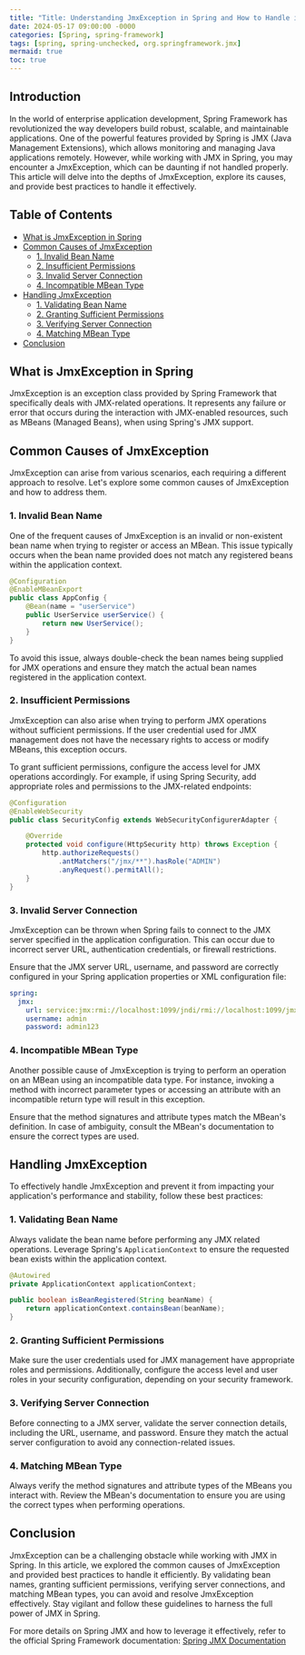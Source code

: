 ```yaml
---
title: "Title: Understanding JmxException in Spring and How to Handle it Efficiently"
date: 2024-05-17 09:00:00 -0000
categories: [Spring, spring-framework]
tags: [spring, spring-unchecked, org.springframework.jmx]
mermaid: true
toc: true
---
```



## Introduction
In the world of enterprise application development, Spring Framework has revolutionized the way developers build robust, scalable, and maintainable applications. One of the powerful features provided by Spring is JMX (Java Management Extensions), which allows monitoring and managing Java applications remotely. However, while working with JMX in Spring, you may encounter a JmxException, which can be daunting if not handled properly. This article will delve into the depths of JmxException, explore its causes, and provide best practices to handle it effectively.

## Table of Contents
- [What is JmxException in Spring](#what-is-jmxexception-in-spring)
- [Common Causes of JmxException](#common-causes-of-jmxexception)
  - [1. Invalid Bean Name](#1-invalid-bean-name)
  - [2. Insufficient Permissions](#2-insufficient-permissions)
  - [3. Invalid Server Connection](#3-invalid-server-connection)
  - [4. Incompatible MBean Type](#4-incompatible-mbean-type)
- [Handling JmxException](#handling-jmxexception)
  - [1. Validating Bean Name](#1-validating-bean-name)
  - [2. Granting Sufficient Permissions](#2-granting-sufficient-permissions)
  - [3. Verifying Server Connection](#3-verifying-server-connection)
  - [4. Matching MBean Type](#4-matching-mbean-type)
- [Conclusion](#conclusion)

## What is JmxException in Spring
JmxException is an exception class provided by Spring Framework that specifically deals with JMX-related operations. It represents any failure or error that occurs during the interaction with JMX-enabled resources, such as MBeans (Managed Beans), when using Spring's JMX support.

## Common Causes of JmxException
JmxException can arise from various scenarios, each requiring a different approach to resolve. Let's explore some common causes of JmxException and how to address them.

### 1. Invalid Bean Name
One of the frequent causes of JmxException is an invalid or non-existent bean name when trying to register or access an MBean. This issue typically occurs when the bean name provided does not match any registered beans within the application context.

```java
@Configuration
@EnableMBeanExport
public class AppConfig {
    @Bean(name = "userService")
    public UserService userService() {
        return new UserService();
    }
}
```

To avoid this issue, always double-check the bean names being supplied for JMX operations and ensure they match the actual bean names registered in the application context.

### 2. Insufficient Permissions
JmxException can also arise when trying to perform JMX operations without sufficient permissions. If the user credential used for JMX management does not have the necessary rights to access or modify MBeans, this exception occurs.

To grant sufficient permissions, configure the access level for JMX operations accordingly. For example, if using Spring Security, add appropriate roles and permissions to the JMX-related endpoints:

```java
@Configuration
@EnableWebSecurity
public class SecurityConfig extends WebSecurityConfigurerAdapter {

    @Override
    protected void configure(HttpSecurity http) throws Exception {
        http.authorizeRequests()
            .antMatchers("/jmx/**").hasRole("ADMIN")
            .anyRequest().permitAll();
    }
}
```

### 3. Invalid Server Connection
JmxException can be thrown when Spring fails to connect to the JMX server specified in the application configuration. This can occur due to incorrect server URL, authentication credentials, or firewall restrictions.

Ensure that the JMX server URL, username, and password are correctly configured in your Spring application properties or XML configuration file:

```yaml
spring:
  jmx:
    url: service:jmx:rmi://localhost:1099/jndi/rmi://localhost:1099/jmxrmi
    username: admin
    password: admin123
```

### 4. Incompatible MBean Type
Another possible cause of JmxException is trying to perform an operation on an MBean using an incompatible data type. For instance, invoking a method with incorrect parameter types or accessing an attribute with an incompatible return type will result in this exception.

Ensure that the method signatures and attribute types match the MBean's definition. In case of ambiguity, consult the MBean's documentation to ensure the correct types are used.

## Handling JmxException
To effectively handle JmxException and prevent it from impacting your application's performance and stability, follow these best practices:

### 1. Validating Bean Name
Always validate the bean name before performing any JMX related operations. Leverage Spring's `ApplicationContext` to ensure the requested bean exists within the application context.

```java
@Autowired
private ApplicationContext applicationContext;

public boolean isBeanRegistered(String beanName) {
    return applicationContext.containsBean(beanName);
}
```

### 2. Granting Sufficient Permissions
Make sure the user credentials used for JMX management have appropriate roles and permissions. Additionally, configure the access level and user roles in your security configuration, depending on your security framework.

### 3. Verifying Server Connection
Before connecting to a JMX server, validate the server connection details, including the URL, username, and password. Ensure they match the actual server configuration to avoid any connection-related issues.

### 4. Matching MBean Type
Always verify the method signatures and attribute types of the MBeans you interact with. Review the MBean's documentation to ensure you are using the correct types when performing operations.

## Conclusion
JmxException can be a challenging obstacle while working with JMX in Spring. In this article, we explored the common causes of JmxException and provided best practices to handle it efficiently. By validating bean names, granting sufficient permissions, verifying server connections, and matching MBean types, you can avoid and resolve JmxException effectively. Stay vigilant and follow these guidelines to harness the full power of JMX in Spring.

For more details on Spring JMX and how to leverage it effectively, refer to the official Spring Framework documentation: [Spring JMX Documentation](https://docs.spring.io/spring-framework/docs/current/reference/html/integration.html#jmx)

